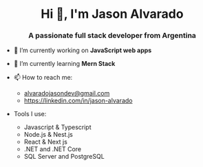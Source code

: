 <h1 align="center">Hi 👋, I'm Jason Alvarado</h1>
<h3 align="center">A passionate full stack developer from Argentina</h3>

- 🔭 I’m currently working on **JavaScript web apps**

- 🌱 I’m currently learning **Mern Stack**

- 📫 How to reach me: 
  -   alvaradojasondev@gmail.com
  -   https://linkedin.com/in/jason-alvarado

- Tools I use: 
  -  Javascript & Typescript
  -  Node.js & Nest.js
  -  React & Next js
  -  .NET and .NET Core
  -  SQL Server and PostgreSQL
